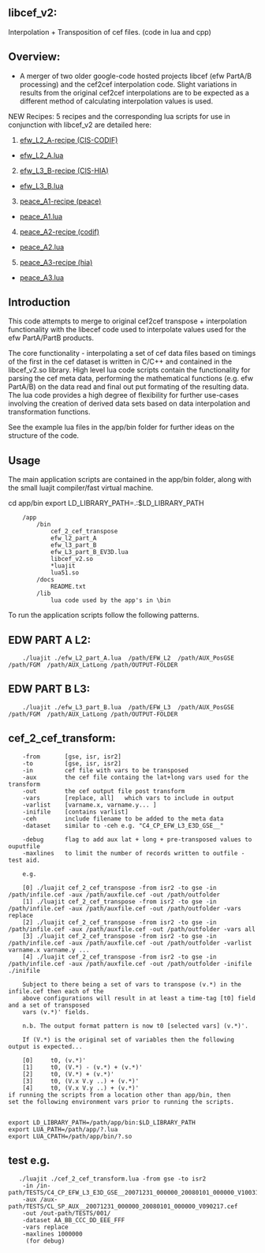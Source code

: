 ## libcef_v2:
Interpolation + Transposition of cef files. (code in lua and cpp)

## Overview:
- A merger of two older google-code hosted projects libcef (efw PartA/B processing) and the cef2cef interpolation code. Slight variations in results from the original cef2cef interpolations are to be expected as a different method of calculating interpolation values is used. 
 
NEW Recipes:
5 recipes and the corresponding lua scripts for use in conjunction with libcef_v2 are detailed here:

1. [efw_L2_A-recipe (CIS-CODIF)](https://github.com/caa-dev-apps/libcef_v2/blob/v1.0.0/app/recipes/efw_L2_A-recipe.md)

  - [efw_L2_A.lua](https://github.com/caa-dev-apps/libcef_v2/blob/v1.0.0/app/bin/efw_L2_A.lua)
    
2. [efw_L3_B-recipe (CIS-HIA)](https://github.com/caa-dev-apps/libcef_v2/blob/v1.0.0/app/recipes/efw_L3_B-recipe.md)

  - [efw_L3_B.lua](https://github.com/caa-dev-apps/libcef_v2/blob/v1.0.0/app/bin/efw_L3_B.lua)
    
3. [peace_A1-recipe (peace)](https://github.com/caa-dev-apps/libcef_v2/blob/v1.0.0/app/recipes/peace_A1-recipe.md)

  - [peace_A1.lua](https://github.com/caa-dev-apps/libcef_v2/blob/v1.0.0/app/bin/peace_A1.lua)
    
4. [peace_A2-recipe (codif)](https://github.com/caa-dev-apps/libcef_v2/blob/v1.0.0/app/recipes/peace_A2-recipe.md)

  - [peace_A2.lua](https://github.com/caa-dev-apps/libcef_v2/blob/v1.0.0/app/bin/peace_A2.lua)
    
5. [peace_A3-recipe (hia)](https://github.com/caa-dev-apps/libcef_v2/blob/v1.0.0/app/recipes/peace_A3-recipe.md)

  - [peace_A3.lua](https://github.com/caa-dev-apps/libcef_v2/blob/v1.0.0/app/bin/peace_A3.lua)



## Introduction
This code attempts to merge to original cef2cef transpose + interpolation functionality with the libecef code used to interpolate values used for the efw PartA/PartB products.

The core functionality - interpolating a set of cef data files based on timings of the first in the cef dataset is written in C/C++ and contained in the libcef_v2.so library. High level lua code scripts contain the functionality for parsing the cef meta data, performing the mathematical functions (e.g. efw PartA/B) on the data read and final out put formating of the resulting data. The lua code provides a high degree of flexibility for further use-cases involving the creation of derived data sets based on data interpolation and transformation functions.

See the example lua files in the app/bin folder for further ideas on the structure of the code.

## Usage
The main application scripts are contained in the app/bin folder, along with the small luajit compiler/fast virtual machine.

   cd app/bin
   export LD_LIBRARY_PATH=.:$LD_LIBRARY_PATH


        /app
            /bin
                cef_2_cef_transpose
                efw_l2_part_A
                efw_l3_part_B
                efw_L3_part_B_EV3D.lua
                libcef_v2.so
                *luajit
                lua51.so
            /docs
                README.txt
            /lib
                lua code used by the app's in \bin
To run the application scripts follow the following patterns.

## EDW PART A L2:
        ./luajit ./efw_L2_part_A.lua  /path/EFW_L2  /path/AUX_PosGSE  /path/FGM  /path/AUX_LatLong /path/OUTPUT-FOLDER
        
## EDW PART B L3:
        ./luajit ./efw_L3_part_B.lua  /path/EFW_L3  /path/AUX_PosGSE  /path/FGM  /path/AUX_LatLong /path/OUTPUT-FOLDER
        
## cef_2_cef_transform:

        -from       [gse, isr, isr2]
        -to         [gse, isr, isr2]
        -in         cef file with vars to be transposed
        -aux        the cef file containg the lat+long vars used for the transform
        -out        the cef output file post transform
        -vars       [replace, all]   which vars to include in output
        -varlist    [varname.x, varname.y... ]
        -inifile    [contains varlist]
        -ceh        include filename to be added to the meta data
        -dataset    similar to -ceh e.g. "C4_CP_EFW_L3_E3D_GSE__"

        -debug      flag to add aux lat + long + pre-transposed values to ouputfile
        -maxlines   to limit the number of records written to outfile - test aid.
 
        e.g.

        [0] ./luajit cef_2_cef_transpose -from isr2 -to gse -in /path/infile.cef -aux /path/auxfile.cef -out /path/outfolder 
        [1] ./luajit cef_2_cef_transpose -from isr2 -to gse -in /path/infile.cef -aux /path/auxfile.cef -out /path/outfolder -vars replace
        [2] ./luajit cef_2_cef_transpose -from isr2 -to gse -in /path/infile.cef -aux /path/auxfile.cef -out /path/outfolder -vars all
        [3] ./luajit cef_2_cef_transpose -from isr2 -to gse -in /path/infile.cef -aux /path/auxfile.cef -out /path/outfolder -varlist varname.x varname.y ...
        [4] ./luajit cef_2_cef_transpose -from isr2 -to gse -in /path/infile.cef -aux /path/auxfile.cef -out /path/outfolder -inifile ./inifile

        Subject to there being a set of vars to transpose (v.*) in the infile.cef then each of the 
        above configurations will result in at least a time-tag [t0] field and a set of transposed
        vars (v.*)' fields.
      
        n.b. The output format pattern is now t0 [selected vars] (v.*)'.

        If (V.*) is the original set of variables then the following output is expected...

        [0]     t0, (v.*)'
        [1]     t0, (V.*) - (v.*) + (v.*)'
        [2]     t0, (V.*) + (v.*)'
        [3]     t0, (V.x V.y ..) + (v.*)'
        [4]     t0, (V.x V.y ..) + (v.*)'
    if running the scripts from a location other than app/bin, then 
    set the following environment vars prior to running the scripts.


    export LD_LIBRARY_PATH=/path/app/bin:$LD_LIBRARY_PATH
    export LUA_PATH=/path/app/?.lua
    export LUA_CPATH=/path/app/bin/?.so




## test e.g.
       ./luajit ./cef_2_cef_transform.lua -from gse -to isr2 
        -in /in-path/TESTS/C4_CP_EFW_L3_E3D_GSE__20071231_000000_20080101_000000_V100315.cef 
        -aux /aux-path/TESTS/CL_SP_AUX__20071231_000000_20080101_000000_V090217.cef 
        -out /out-path/TESTS/001/ 
        -dataset AA_BB_CCC_DD_EEE_FFF 
        -vars replace 
        -maxlines 1000000
         (for debug)    
             
